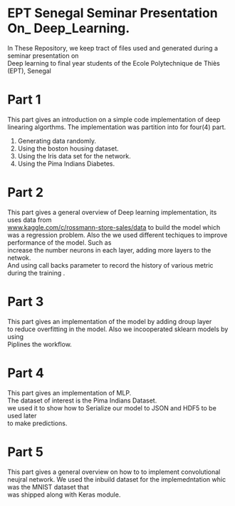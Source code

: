 # EPT Senegal Seminar Presentation On_ Deep_Learning.

In These Repository, we keep tract of files used and generated during a seminar presentation on   
Deep learning to final year students of the Ecole Polytechnique de Thiès (EPT), Senegal

# Part 1

This part gives an introduction on a simple code implementation of deep linearing algorthms.
The implementation was partition into for four(4) part.

1. Generating data randomly.
2. Using the boston housing dataset.
3. Using the Iris data set for the network.
4. Using the Pima Indians Diabetes.


# Part 2
This part gives a general overview of Deep learning implementation, its uses data from  
www.kaggle.com/c/rossmann-store-sales/data to build the model which was a regression problem.
Also the we used different techiques to improve performance of the model. Such as   
increase the number neurons in each layer, adding more layers to the netwok.  
And using call backs parameter to record the history of various metric during the training .

# Part 3
This part gives an implementation of the model by adding droup layer  
to reduce overfitting in the model. Also we incooperated sklearn models by using   
Piplines the workflow.

# Part 4
This part gives an implementation of MLP.  
The dataset of interest is the Pima Indians Dataset.   
we used it to show how to Serialize our model to JSON and HDF5 to be used later   
to make predictions.

# Part 5
This part gives a general overview on how to to implement convolutional neujral network.
We used the inbuild dataset for the implemedntation whic was the MNIST dataset that   
was shipped along with Keras module.
